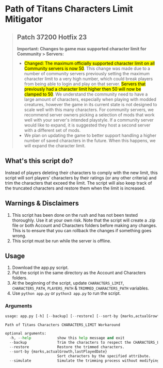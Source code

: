 # Path of Titans Characters Limit Mitigator

> ## Patch 37200 Hotfix 23
> 
>  **Important: Changes to game max supported character limit for Community > Servers:**
> - <mark>Changed: The maximum officially supported character limit on all Community servers is now 50</mark>. This change was made due to a number of community servers previously setting the maximum character limit to a very high number, which could break players from being able to login and play on that server. <mark>Servers that previously had a character limit higher then 50 will now be clamped to 50</mark>. We understand the community need to have a large amount of characters, especially when playing with modded creatures, however the game in its current state is not designed to scale well with this many characters. For community servers, we recommend server owners picking a selection of mods that work well with your server's intended playstyle. If a community server would like to expand, it is suggested they host a second server with a different set of mods.
> - We plan on updating the game to better support handling a higher number of saved characters in the future. When this happens, we will expand the character limit.

## What's this script do?
Instead of players deleting their characters to comply with the new limit, this script will sort players' characters by their ratings (or any other criteria) and trim the characters that exceed the limit. The script will also keep track of the truncated characters and restore them when the limit is increased.

## Warnings & Disclaimers
1. This script has been done on the rush and has not been tested thoroughly. Use it at your own risk. Note that the script will create a .zip file or both Account and Characters folders before making any changes. This is to ensure that you can rollback the changes if something goes wrong.
2. This script must be run while the server is offline.

## Usage
1. Download the app.py script.
2. Put the script in the same directory as the Account and Characters folders.
3. At the beginning of the script, update `CHARACTERS_LIMIT`, `CHARACTERS_PATH`, `PLAYERS_PATH` & `TRIMMED_CHARACTERS_PATH` variables.
4. Use `python app.py` or `python3 app.py` to run the script.

### Arguments
```python
usage: app.py [-h] [--backup] [--restore] [--sort-by {marks,actualGrowth,lastPlayedDate}] [--simulate]

Path of Titans Characters CHARACTERS_LIMIT Workaround

optional arguments:
  -h, --help            show this help message and exit
  --backup              Trim the characters to respect the CHARACTERS_LIMIT.
  --restore             Restore the trimmed characters.
  --sort-by {marks,actualGrowth,lastPlayedDate}
                        Sort characters by the specified attribute.
  --simulate            Simulate the trimming process without modifying the files.
```